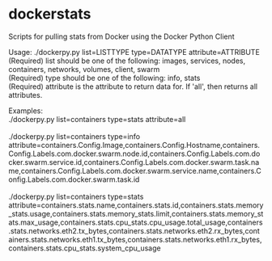 # dockerstats
Scripts for pulling stats from Docker using the Docker Python Client 

Usage: ./dockerpy.py list=LISTTYPE type=DATATYPE attribute=ATTRIBUTE <br>
  (Required) list should be one of the following: images, services, nodes, containers, networks, volumes, client, swarm <br>
  (Required) type should be one of the following: info, stats <br>
  (Required) attribute is the attribute to return data for. If 'all', then returns all attributes. <br>
    
Examples: <br>
  ./dockerpy.py list=containers type=stats attribute=all <br><br>
  ./dockerpy.py list=containers type=info attribute=containers.Config.Image,containers.Config.Hostname,containers.Config.Labels.com.docker.swarm.node.id,containers.Config.Labels.com.docker.swarm.service.id,containers.Config.Labels.com.docker.swarm.task.name,containers.Config.Labels.com.docker.swarm.service.name,containers.Config.Labels.com.docker.swarm.task.id <br><br>
  ./dockerpy.py list=containers type=stats attribute=containers.stats.name,containers.stats.id,containers.stats.memory_stats.usage,containers.stats.memory_stats.limit,containers.stats.memory_stats.max_usage,containers.stats.cpu_stats.cpu_usage.total_usage,containers.stats.networks.eth2.tx_bytes,containers.stats.networks.eth2.rx_bytes,containers.stats.networks.eth1.tx_bytes,containers.stats.networks.eth1.rx_bytes,containers.stats.cpu_stats.system_cpu_usage <br><br>
